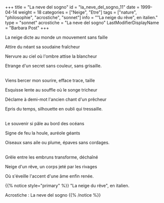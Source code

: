 +++
title = "La neve del sogno"
id = "la_neve_del_sogno_11"
date = 1999-04-14
weight = 18
categories = ["Neige", "Etre"]
tags = ["nature", "philosophie", "acrostiche", "sonnet"]
info = "\"La neige du rêve\", en italien."
type = "sonnet"
acrostiche = "La neve del sogno"
LastModifierDisplayName = "Barbara Post"
+++

La neige dicte au monde un mouvement sans faille

Attire du néant sa soudaine fraîcheur

Nervure au ciel où l'ombre attise la blancheur

Etrange d'un secret sans couleur, sans grisaille.

 \
Viens bercer mon sourire, efface trace, taille

Esquisse lente au souffle où le songe tricheur

Déclame à demi-mot l'ancien chant d'un prêcheur

Epris du temps, silhouette en oubli qui tressaille.

 \
Le souvenir si pâle au bord des océans

Signe de feu la houle, auréole géants

Oiseaux sans aile ou plume, épaves sans cordages.

 \
Grêle entre les embruns transforme, déchaîné

Neige d'un rêve, un corps jeté par les rivages

Où s'éveille l'accent d'une âme enfin renée.

{{% notice style="primary" %}}
\"La neige du rêve\", en italien.

Acrostiche : La neve del sogno
{{% /notice %}}
